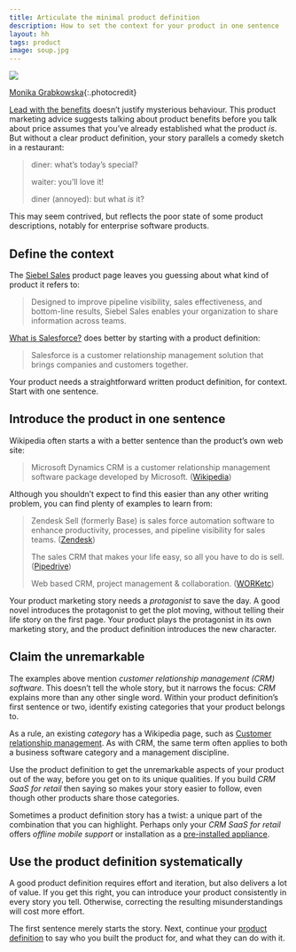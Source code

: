 ```yaml
---
title: Articulate the minimal product definition
description: How to set the context for your product in one sentence
layout: hh
tags: product
image: soup.jpg
---
```


<!-- 
1. Lead with the benefits doesn’t mean being coy about what you’re actually selling.
2. Say what the product is in one sentence
3. Identify with product categories you’re in
4. Claim the unremarkable
5. Own being an old play with a new twist
-->

![](soup.jpg)

[Monika Grabkowska](https://unsplash.com/photos/VVPC-DEBi2I){:.photocredit}

[Lead with the benefits](https://www.agilecrm.com/blog/30-b2b-sales-techniques/) doesn’t justify mysterious behaviour.
This product marketing advice suggests talking about product benefits before you talk about price assumes that you’ve already established what the product _is_.
But without a clear product definition, your story parallels a comedy sketch in a restaurant:

<blockquote class="big" style="max-width:32em">
<p>diner: what’s today’s special?</p>
<p>waiter: you’ll love it!</p>
<p>diner (annoyed): but what <em>is</em> it?</p>
</blockquote>

This may seem contrived, but reflects the poor state of some product descriptions, notably for enterprise software products.

## Define the context

The [Siebel Sales](https://www.oracle.com/applications/siebel/products/sales/) product page leaves you guessing about what kind of product it refers to:

> Designed to improve pipeline visibility, sales effectiveness, and bottom-line results, Siebel Sales enables your organization to share information across teams.

[What is Salesforce?](https://www.salesforce.com/products/what-is-salesforce/)
does better by starting with a product definition:

> Salesforce is a customer relationship management solution that brings companies and customers together.

Your product needs a straightforward written product definition, for context.
Start with one sentence.

## Introduce the product in one sentence

Wikipedia often starts a with a better sentence than the product’s own web site:

> Microsoft Dynamics CRM is a customer relationship management software package developed by Microsoft.
> ([Wikipedia](https://en.wikipedia.org/wiki/Microsoft_Dynamics_CRM))

Although you shouldn’t expect to find this easier than any other writing problem, you can find plenty of examples to learn from:

> Zendesk Sell (formerly Base) is sales force automation software to enhance productivity, processes, and pipeline visibility for sales teams.
> ([Zendesk](https://www.zendesk.com/sell/))
>
> The sales CRM that makes your life easy, so all you have to do is sell.
> ([Pipedrive](https://www.pipedrive.com))
>
> Web based CRM, project management & collaboration.
> ([WORKetc](https://www.worketc.com))

Your product marketing story needs a _protagonist_ to save the day.
A good novel introduces the protagonist to get the plot moving, without telling their life story on the first page.
Your product plays the protagonist in its own marketing story, and the product definition introduces the new character.

## Claim the unremarkable

The examples above mention _customer relationship management (CRM) software_.
This doesn’t tell the whole story, but it narrows the focus: _CRM_ explains more than any other single word.
Within your product definition’s first sentence or two, identify existing categories that your product belongs to.

As a rule, an existing _category_ has a Wikipedia page, such as 
[Customer relationship management](https://en.wikipedia.org/wiki/Customer_relationship_management).
As with CRM, the same term often applies to both a business software category and a management discipline.

Use the product definition to get the unremarkable aspects of your product out of the way, before you get on to its unique qualities.
If you build _CRM SaaS for retail_ then saying so makes your story easier to follow, even though other products share those categories.

Sometimes a product definition story has a twist: a unique part of the combination that you can highlight.
Perhaps only your _CRM SaaS for retail_ offers _offline mobile support_ or installation as a 
[pre-installed appliance](https://en.wikipedia.org/wiki/Software_appliance).

## Use the product definition systematically

A good product definition requires effort and iteration, but also delivers a lot of value.
If you get this right, you can introduce your product consistently in every story you tell.
Otherwise, correcting the resulting misunderstandings will cost more effort.

The first sentence merely starts the story.
Next, continue your [product definition](product-definition) to say who you built the product for, and what they can do with it.

